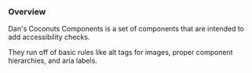 ### Overview
Dan's Coconuts Components is a set of components that are intended to add accessibility checks.

They run off of basic rules like alt tags for images, proper component hierarchies, and aria labels. 